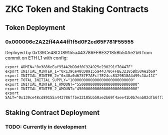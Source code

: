 # ZKC Token and Staking Contracts

## Token Deployment

### 0x000006c2A22ff4A44ff1f5d0F2ed65F781F55555

Deployed by 0x139Ce48CD89155a443786FFBE32185Bb50Ae2b6 from [commit](http://github.com/boundless-xyz/zkc/commit/61f488f73c3a371f0329cb9d492fb77a5b3d745f) on ETH L1 with config:

```
export ADMIN="0x3886eEaf95AA2bDDdf0C924925e290291f70447F"
export INITIAL_MINTER_1="0x139Ce48CD89155a443786FFBE32185Bb50Ae2b69"
export INITIAL_MINTER_2="0x48a0d6757F7AFcf7E24cc8329B18A4d99c1Aa11C"
export TOTAL_INITIAL_SUPPLY="1000000000000000000000000000"
export INITIAL_MINTER_1_AMOUNT="550000000000000000000000000"
export INITIAL_MINTER_2_AMOUNT="450000000000000000000000000"
export SALT="0x139ce48cd89155a443786ffbe32185bb50ae2b69f4aee41b0b7eab02dfb6ff33"
```

## Staking Contract Deployment

### TODO: Currently in development